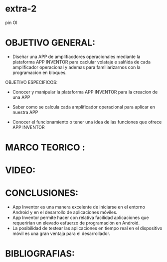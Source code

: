 # extra-2
pin OI 

# OBJETIVO GENERAL:

- Diseñar una APP de amplifiacdores operacionales mediante la plataforma APP INVENTOR para caclular volataje e salñida de cada amplificador operacional y ademas para familiarizarnos con la  programacion en bloques.

OBJETIVO ESPECIFICOS:

- Conocer y manipular la plataforma APP INVENTOR para la creacion de una APP

- Saber como se calcula cada amplificador operacional para aplicar en nuestra APP

- Conocer el funcionamiento o tener una idea de las funciones que ofrece APP INVENTOR 

 # MARCO TEORICO :
 



# VIDEO:

# CONCLUSIONES:

- App  Inventor  es  una  manera  excelente  de  iniciarse  en  el entorno Android y en el desarrollo de aplicaciones móviles.
- App Inventor permite hacer con relativa  facilidad  aplicaciones  que  requerirían  un  elevado esfuerzo de programación en Android.
- La posibilidad de testear las aplicaciones en tiempo real en el dispositivo móvil es una gran ventaja para el desarrollador.

# BIBLIOGRAFIAS:

